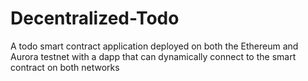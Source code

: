 # Decentralized-Todo
A todo smart contract application deployed on both the Ethereum and Aurora testnet with a dapp that can dynamically connect to the smart contract on both networks
